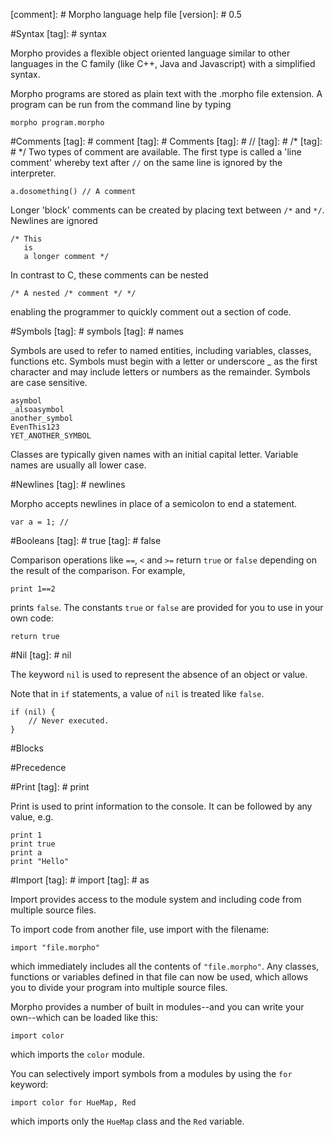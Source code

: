 [comment]: # Morpho language help file
[version]: # 0.5

#Syntax
[tag]: # syntax

Morpho provides a flexible object oriented language similar to other languages in the C family (like C++, Java and Javascript) with a simplified syntax.

Morpho programs are stored as plain text with the .morpho file extension. A program can be run from the command line by typing

    morpho program.morpho

#Comments
[tag]: # comment
[tag]: # Comments
[tag]: # //
[tag]: # /*
[tag]: # */
Two types of comment are available. The first type is called a 'line comment' whereby text after `//` on the same line is ignored by the interpreter.

    a.dosomething() // A comment

Longer 'block' comments can be created by placing text between `/*` and `*/`. Newlines are ignored

    /* This
       is
       a longer comment */

In contrast to C, these comments can be nested

    /* A nested /* comment */ */

enabling the programmer to quickly comment out a section of code.

#Symbols
[tag]: # symbols
[tag]: # names

Symbols are used to refer to named entities, including variables, classes, functions etc. Symbols must begin with a letter or underscore _ as the first character and may include letters or numbers as the remainder. Symbols are case sensitive.

    asymbol
    _alsoasymbol
    another_symbol
    EvenThis123
    YET_ANOTHER_SYMBOL

Classes are typically given names with an initial capital letter. Variable names are usually all lower case.

#Newlines
[tag]: # newlines

Morpho accepts newlines in place of a semicolon to end a statement.

    var a = 1; //

#Booleans
[tag]: # true
[tag]: # false

Comparison operations like `==`, `<` and `>=` return `true` or `false` depending on the result of the comparison. For example,

    print 1==2

prints `false`. The constants `true` or `false` are provided for you to use in your own code:

    return true

#Nil
[tag]: # nil

The keyword `nil` is used to represent the absence of an object or value.

Note that in `if` statements, a value of `nil` is treated like `false`.

    if (nil) {
        // Never executed.
    }

#Blocks

#Precedence

#Print
[tag]: # print

Print is used to print information to the console. It can be followed by any value, e.g.

    print 1
    print true
    print a
    print "Hello"

#Import
[tag]: # import
[tag]: # as

Import provides access to the module system and including code from multiple source files.

To import code from another file, use import with the filename:

    import "file.morpho"

which immediately includes all the contents of `"file.morpho"`. Any classes, functions or variables defined in that file can now be used, which allows you to divide your program into multiple source files.

Morpho provides a number of built in modules--and you can write your own--which can be loaded like this:

    import color

which imports the `color` module.

You can selectively import symbols from a modules by using the `for` keyword:

    import color for HueMap, Red

which imports only the `HueMap` class and the `Red` variable.

